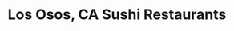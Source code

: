 ---
layout: city
title: Los Osos, CA Sushi Restaurants
permalink: /california/los-osos/
stateAbbr: CA
stateName: California
cityName: Los Osos
---